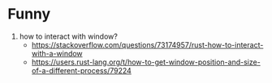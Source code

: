 # Funny

1. how to interact with window?
   - <https://stackoverflow.com/questions/73174957/rust-how-to-interact-with-a-window>
   - <https://users.rust-lang.org/t/how-to-get-window-position-and-size-of-a-different-process/79224>
